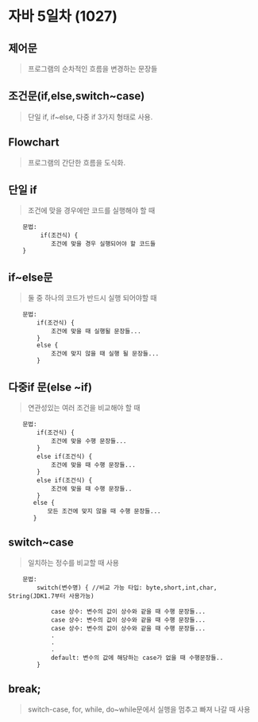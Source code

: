 # 자바 5일차 (1027)

## 제어문
> 프로그램의 순차적인 흐름을 변경하는 문장들

## 조건문(if,else,switch~case)
> 단일 if, if~else, 다중 if 3가지 형태로 사용.

## Flowchart
> 프로그램의 간단한 흐름을 도식화.

## 단일 if
> 조건에 맞을 경우에만 코드를 실행해야 할 때

```
    문법:
         if(조건식) {
            조건에 맞을 경우 실행되어야 할 코드들
    }
```

## if~else문
> 둘 중 하나의 코드가 반드시 실행 되어야할 때

```
	문법:
		if(조건식) {
			조건에 맞을 때 실행될 문장들...
		}
		else {
			조건에 맞지 않을 때 실행 될 문장들...
		}
```

## 다중if 문(else ~if)
> 연관성있는 여러 조건을 비교해야 할 때

```
    문법:
        if(조건식) {
            조건에 맞을 수행 문장들...
        }
        else if(조건식) {
            조건에 맞을 때 수행 문장들...
        }
        else if(조건식) {
            조건에 맞을 때 수행 문장들..
        }
       else {
           모든 조건에 맞지 않을 때 수행 문장들...
       } 
```

## switch~case
> 일치하는 정수를 비교할 때 사용

```
    문법:
        switch(변수명) { //비교 가능 타입: byte,short,int,char, String(JDK1.7부터 사용가능)

            case 상수: 변수의 값이 상수와 같을 때 수행 문장들...
            case 상수: 변수의 값이 상수와 같을 때 수행 문장들...
            case 상수: 변수의 값이 상수와 같을 때 수행 문장들...
            .
            .
            .
            default: 변수의 값에 해당하는 case가 없을 때 수행문장들..
        }
```

## break;
> switch-case, for, while, do~while문에서 실행을 멈추고 빠져 나갈 때 사용